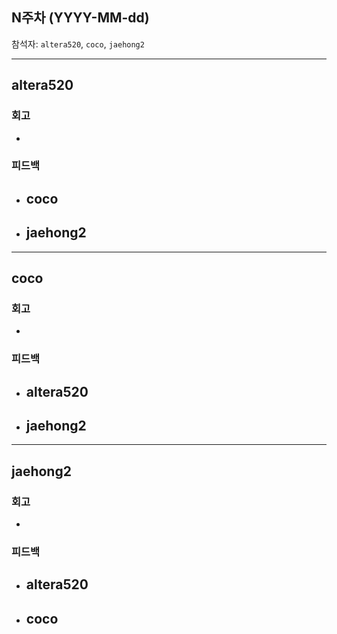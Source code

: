 ## N주차 (YYYY-MM-dd)
참석자: `altera520`, `coco`, `jaehong2`

---

## altera520
### 회고
- 
### 피드백
- coco
    -
- jaehong2
    -

---

## coco
### 회고
- 
### 피드백
- altera520
    -
- jaehong2
    -

---

## jaehong2
### 회고
- 
### 피드백
- altera520
    -
- coco
    -